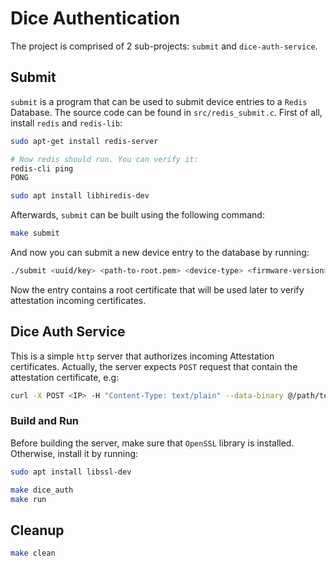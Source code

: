 # Dice Authentication

The project is comprised of 2 sub-projects: `submit` and `dice-auth-service`.

## Submit

`submit` is a program that can be used to submit device entries to a `Redis` Database. The source code can be found in `src/redis_submit.c`. First of all, install `redis` and `redis-lib`:
```bash
sudo apt-get install redis-server

# Now redis should run. You can verify it:
redis-cli ping
PONG

sudo apt install libhiredis-dev
```

Afterwards, `submit` can be built using the following command:
```bash
make submit
```
And now you can submit a new device entry to the database by running:

```bash
./submit <uuid/key> <path-to-root.pem> <device-type> <firmware-version> <firmware-type> <redis-db-IP>
```
Now the entry contains a root certificate that will be used later to verify attestation incoming certificates.

## Dice Auth Service

This is a simple `http` server that authorizes incoming Attestation certificates. Actually, the server expects `POST` request that contain the attestation certificate, e.g:
```bash
curl -X POST <IP> -H "Content-Type: text/plain" --data-binary @/path/to/attestation.pem
```

### Build and Run
Before building the server, make sure that `OpenSSL` library is installed. Otherwise, install it by running:
```bash
sudo apt install libssl-dev
```

```bash
make dice_auth
make run
```
## Cleanup
```bash
make clean
```
